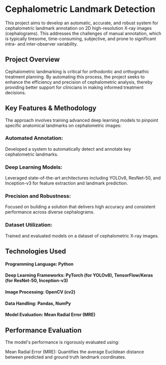 # Cephalometric Landmark Detection 
This project aims to develop an automatic, accurate, and robust system for cephalometric landmark annotation on 2D high-resolution X-ray images (cephalograms). This addresses the challenges of manual annotation, which is typically tiresome, time-consuming, subjective, and prone to significant intra- and inter-observer variability.

## Project Overview
Cephalometric landmarking is critical for orthodontic and orthognathic treatment planning. By automating this process, the project seeks to enhance the efficiency and precision of cephalometric analysis, thereby providing better support for clinicians in making informed treatment decisions.

## Key Features & Methodology
The approach involves training advanced deep learning models to pinpoint specific anatomical landmarks on cephalometric images:

### Automated Annotation: 
Developed a system to automatically detect and annotate key cephalometric landmarks.
### Deep Learning Models: 
Leveraged state-of-the-art architectures including YOLOv8, ResNet-50, and Inception-v3 for feature extraction and landmark prediction.
### Precision and Robustness: 
Focused on building a solution that delivers high accuracy and consistent performance across diverse cephalograms.
### Dataset Utilization: 
Trained and evaluated models on a dataset of cephalometric X-ray images.

## Technologies Used
#### Programming Language: Python
#### Deep Learning Frameworks: PyTorch (for YOLOv8), TensorFlow/Keras (for ResNet-50, Inception-v3)
#### Image Processing: OpenCV (cv2)
#### Data Handling: Pandas, NumPy
#### Model Evaluation: Mean Radial Error (MRE)

## Performance Evaluation
The model's performance is rigorously evaluated using:

Mean Radial Error (MRE): Quantifies the average Euclidean distance between predicted and ground truth landmark coordinates.
